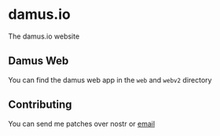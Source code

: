 
# damus.io

The damus.io website

## Damus Web

You can find the damus web app in the `web` and `webv2` directory

## Contributing

You can send me patches over nostr or [email][email]

[email]: https://git-send-email.io/

